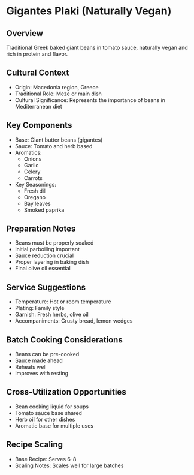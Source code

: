 # Gigantes Plaki (Naturally Vegan)

## Overview
Traditional Greek baked giant beans in tomato sauce, naturally vegan and rich in protein and flavor.

## Cultural Context
- Origin: Macedonia region, Greece
- Traditional Role: Meze or main dish
- Cultural Significance: Represents the importance of beans in Mediterranean diet

## Key Components
- Base: Giant butter beans (gigantes)
- Sauce: Tomato and herb based
- Aromatics:
  - Onions
  - Garlic
  - Celery
  - Carrots
- Key Seasonings:
  - Fresh dill
  - Oregano
  - Bay leaves
  - Smoked paprika

## Preparation Notes
- Beans must be properly soaked
- Initial parboiling important
- Sauce reduction crucial
- Proper layering in baking dish
- Final olive oil essential

## Service Suggestions
- Temperature: Hot or room temperature
- Plating: Family style
- Garnish: Fresh herbs, olive oil
- Accompaniments: Crusty bread, lemon wedges

## Batch Cooking Considerations
- Beans can be pre-cooked
- Sauce made ahead
- Reheats well
- Improves with resting

## Cross-Utilization Opportunities
- Bean cooking liquid for soups
- Tomato sauce base shared
- Herb oil for other dishes
- Aromatic base for multiple uses

## Recipe Scaling
- Base Recipe: Serves 6-8
- Scaling Notes: Scales well for large batches 